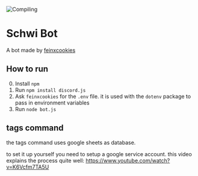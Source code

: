 ![Compiling](https://github.com/feinxcookies/schwi-bot/actions/workflows/node.js.yml/badge.svg)

# Schwi Bot

A bot made by [feinxcookies](https://github.com/feinxcookies)

## How to run
0. Install `npm`
1. Run `npm install discord.js`
2. Ask `feinxcookies` for the `.env` file. it is used with the `dotenv` package to pass in environment variables
3. Run `node bot.js`

## tags command
the tags command uses google sheets as database.

to set it up yourself you need to setup a google service account.
this video explains the process quite well: https://www.youtube.com/watch?v=K6Vcfm7TA5U
